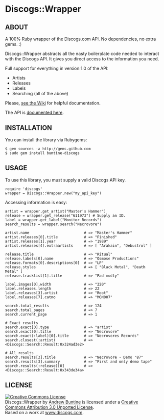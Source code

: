 Discogs::Wrapper
================

ABOUT
-----
  A 100% Ruby wrapper of the Discogs.com API. No dependencies, no extra gems. :)

  Discogs::Wrapper abstracts all the nasty boilerplate code needed to interact with the Discogs API. It gives you direct access to the information you need.

  Full support for everything in version 1.0 of the API:

  * Artists
  * Releases
  * Labels
  * Searching (all of the above)

  Please, [see the Wiki](http://github.com/buntine/discogs/wiki) for helpful documentation.

  The API is [documented here](http://www.discogs.com/help/api).

INSTALLATION
------------
  You can install the library via Rubygems:

    $ gem sources -a http://gems.github.com
    $ sudo gem install buntine-discogs

USAGE
-----
  To use this library, you must supply a valid Discogs API key.

    require 'discogs'
    wrapper = Discogs::Wrapper.new("my_api_key")

  Accessing information is easy:

    artist = wrapper.get_artist("Master's Hammer")
    release = wrapper.get_release("611973") # Supply an ID.
    label = wrapper.get_label("Monitor Records")
    search_results = wrapper.search("Necrovore")

    artist.name                         # => "Master's Hammer"
    artist.releases[0].title            # => "Finished"
    artist.releases[1].year             # => "1989"
    artist.releases[4].extraartists     # => [ "Arakain", "Debustrol" ]

    release.title                       # => "Ritual"
    release.labels[0].name              # => "Osmose Productions"
    release.formats[0].descriptions[0]  # => "LP"
    release.styles                      # => [ "Black Metal", "Death Metal" ]
    release.tracklist[1].title          # => "Pad modly"

    label.images[0].width               # => "220"
    label.releases.length               # => 22
    label.releases[3].artist            # => "Root"
    label.releases[7].catno             # => "MON007"

    search.total_results                # => 124
    search.total_pages                  # => 7
    search.current_page                 # => 1

    # Exact results
    search.exact[0].type                # => "artist"
    search.exact[0].title               # => "Necrovore"
    search.exact(:label)[0].title       # => "Necrovores Records"
    search.closest(:artist)             # => <Discogs::Search::Result:0x324ad3e2>

    # All results
    search.results[3].title             # => "Necrovore - Demo '87"
    search.results[3].summary           # => "First and only demo tape"
    search.results(:release)[0]         # => <Discogs::Search::Result:0x343de34a>


LICENSE
-------

<a rel="license" href="http://creativecommons.org/licenses/by/3.0/"><img alt="Creative Commons License" style="border-width:0" src="http://i.creativecommons.org/l/by/3.0/80x15.png" /></a><br /><span xmlns:dct="http://purl.org/dc/terms/" property="dct:title">Discogs::Wrapper</span> by <a xmlns:cc="http://creativecommons.org/ns#" href="https://github.com/buntine/discogs" property="cc:attributionName" rel="cc:attributionURL">Andrew Buntine</a> is licensed under a <a rel="license" href="http://creativecommons.org/licenses/by/3.0/">Creative Commons Attribution 3.0 Unported License</a>.<br />Based on a work at <a xmlns:dct="http://purl.org/dc/terms/" href="http://www.discogs.com/help/api" rel="dct:source">www.discogs.com</a>.
